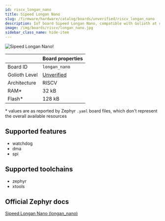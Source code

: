 ```yaml
---
id: riscv_longan_nano
title: Sipeed Longan Nano
slug: /firmware/hardware/catalog/boards/unverified/riscv_longan_nano
description: IoT board Sipeed Longan Nano, compatible with Golioth at unverified level.
image: /img/boards/riscv/longan_nano.jpg
sidebar_class_name: hide-item
---
```


[//]: # (This is an auto-generated file, do not edit! Changes to it will be lost upon re-generation)

![Sipeed Longan Nano!](/img/boards/riscv/longan_nano.jpg "Sipeed Longan Nano")

|                | Board properties     |
| -------------  | -------------------- |
| Board ID       | `longan_nano` |
| Golioth Level  | [Unverified](/firmware/hardware#unverified-boards) |
| Architecture   | RISCV |
| RAM*           | 32 kB |
| Flash*         | 128 kB |

\* values are as reported by Zephyr `.yaml` board files, which don't represent the overall available resources



## Supported features

* watchdog
* dma
* spi

## Supported toolchains

* zephyr
* xtools

## Official Zephyr docs

[Sipeed Longan Nano (longan_nano)](https://docs.zephyrproject.org/3.6.0/boards/riscv/longan_nano/doc/index.html)
